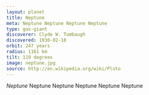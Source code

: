 ```yaml
---
layout: planet
title: Neptune 
meta: Neptune Neptune Neptune Neptune 
type: gas-giant
discoverer: Clyde W. Tombaugh
discovered: 1930-02-18
orbit: 247 years
radius: 1161 km
tilt: 119 degrees
image: neptune.jpg
source: http://en.wikipedia.org/wiki/Pluto
---
```

*Neptune* Neptune Neptune Neptune Neptune Neptune      
